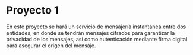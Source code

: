 # Proyecto 1

En este proyecto se hará un servicio de mensajería instantánea entre dos entidades, en donde se tendrán mensajes cifrados para garantizar la privacidad de los mensajes, así como autenticación mediante firma digital para asegurar el origen del mensaje.

